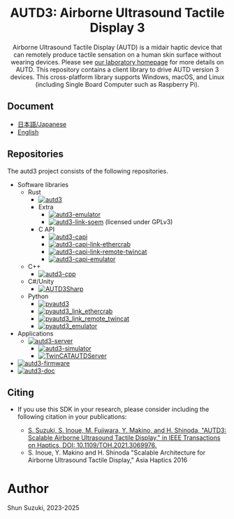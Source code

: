 <h1 align="center">
AUTD3: Airborne Ultrasound Tactile Display 3
</h1>

<p align="center">
Airborne Ultrasound Tactile Display (AUTD) is a midair haptic device that can remotely produce tactile sensation on a human skin surface without wearing devices.
Please see <a href="https://hapislab.org/en/airborne-ultrasound-tactile-display">our laboratory homepage</a> for more details on AUTD.
This repository contains a client library to drive AUTD version 3 devices.
This cross-platform library supports Windows, macOS, and Linux (including Single Board Computer such as Raspberry Pi).
</p>

## Document

* [日本語/Japanese](https://shinolab.github.io/autd3-doc/jp)
* [English](https://shinolab.github.io/autd3-doc/en)

## Repositories

The autd3 project consists of the following repositories.

- Software libraries
  - Rust
    - [![autd3](https://img.shields.io/crates/v/autd3?label=autd3)](https://github.com/shinolab/autd3-rs)
    - Extra
      - [![autd3-emulator](https://img.shields.io/crates/v/autd3-emulator?label=autd3-emulator)](https://github.com/shinolab/autd3-emulator)
      - [![autd3-link-soem](https://img.shields.io/crates/v/autd3-link-soem?label=autd3-link-soem)](https://github.com/shinolab/autd3-link-soem) (licensed under GPLv3)
    - C API
      - [![autd3-capi](https://img.shields.io/github/v/release/shinolab/autd3-capi?label=autd3-capi)](https://github.com/shinolab/autd3-capi)
      - [![autd3-capi-link-ethercrab](https://img.shields.io/github/v/release/shinolab/autd3-capi-link-ethercrab?label=autd3-capi-link-ethercrab)](https://github.com/shinolab/autd3-capi-link-ethercrab)
      - [![autd3-capi-link-remote-twincat](https://img.shields.io/github/v/release/shinolab/autd3-capi-link-remote-twincat?label=autd3-capi-link-remote-twincat)](https://github.com/shinolab/autd3-capi-link-remote-twincat)
      - [![autd3-capi-emulator](https://img.shields.io/github/v/release/shinolab/autd3-capi-emulator?label=autd3-capi-emulator)](https://github.com/shinolab/autd3-capi-emulator)
  - C++
    - [![autd3-cpp](https://img.shields.io/github/v/release/shinolab/autd3-cpp?label=autd3-cpp)](https://github.com/shinolab/autd3-cpp)
  - C#/Unity
    - [![AUTD3Sharp](https://img.shields.io/nuget/vpre/AUTD3Sharp?label=AUTD3Sharp)](https://github.com/shinolab/AUTD3Sharp)
  - Python
    - [![pyautd3](https://img.shields.io/pypi/v/pyautd3?label=pyautd3)](https://github.com/shinolab/pyautd3/)
    - [![pyautd3_link_ethercrab](https://img.shields.io/pypi/v/pyautd3_link_ethercrab?label=pyautd3_link_ethercrab)](https://github.com/shinolab/pyautd3_link_ethercrab/)
    - [![pyautd3_link_remote_twincat](https://img.shields.io/pypi/v/pyautd3_link_remote_twincat?label=pyautd3_link_remote_twincat)](https://github.com/shinolab/pyautd3_link_remote_twincat/)
    - [![pyautd3_emulator](https://img.shields.io/pypi/v/pyautd3_emulator?label=pyautd3_emulator)](https://github.com/shinolab/pyautd3_emulator/)
- Applications
  - [![autd3-server](https://img.shields.io/github/v/release/shinolab/autd3-server?label=AUTD3%20Server)](https://github.com/shinolab/autd3-server)  
    - [![autd3-simulator](https://img.shields.io/github/v/release/shinolab/autd3-simulator?label=autd3-simulator)](https://github.com/shinolab/autd3-simulator)  
    - [![TwinCATAUTDServer](https://img.shields.io/github/v/release/shinolab/TwinCATAUTDServer?label=TwinCATAUTDServer)](https://github.com/shinolab/TwinCATAUTDServer)  
- [![autd3-firmware](https://img.shields.io/github/v/release/shinolab/autd3-firmware?label=firmware)](https://github.com/shinolab/autd3-firmware)
- [![autd3-doc](https://img.shields.io/github/v/tag/shinolab/autd3-doc?label=autd3-doc)](https://github.com/shinolab/autd3-doc)

## Citing

* If you use this SDK in your research, please consider including the following citation in your publications:

   * [S. Suzuki, S. Inoue, M. Fujiwara, Y. Makino, and H. Shinoda, "AUTD3: Scalable Airborne Ultrasound Tactile Display," in IEEE Transactions on Haptics, DOI: 10.1109/TOH.2021.3069976.](https://ieeexplore.ieee.org/document/9392322)
   * S. Inoue, Y. Makino and H. Shinoda "Scalable Architecture for Airborne Ultrasound Tactile Display," Asia Haptics 2016

# Author

Shun Suzuki, 2023-2025
